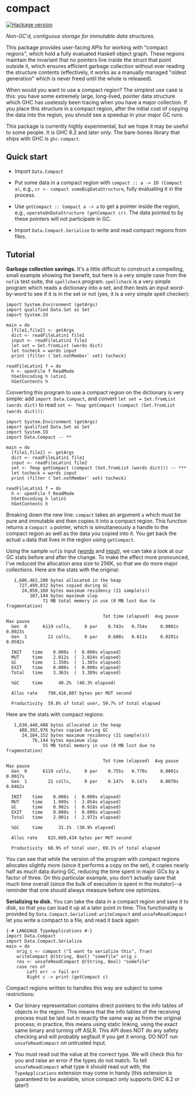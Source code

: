 # compact

[![Hackage version](https://img.shields.io/hackage/v/compact.svg?label=Hackage)](https://hackage.haskell.org/package/compact)

*Non-GC'd, contiguous storage for immutable data structures.*

This package provides user-facing APIs for working with "compact regions", which
hold a fully evaluated Haskell object graph.  These regions maintain the
invariant that no pointers live inside the struct that point outside it, which
ensures efficient garbage collection without ever reading the structure contents
(effectively, it works as a manually managed "oldest generation" which is never
freed until the whole is released).

When would you want to use a compact region? The simplest use case is this: you
have some extremely large, long-lived, pointer data structure which GHC has
uselessly been tracing when you have a major collection. If you place this
structure in a compact region, after the initial cost of copying the data into
the region, you should see a speedup in your major GC runs.

This package is currently highly experimental, but we hope it may be useful to
some people.  It is GHC 8.2 and later only.  The bare-bones library that ships
with GHC is `ghc-compact`.

## Quick start

* Import `Data.Compact`

* Put some data in a compact region with `compact :: a -> IO (Compact a)`,
  e.g., `cr <- compact someBigDataStructure`, fully evaluating it in
  the process.

* Use `getCompact :: Compact a -> a` to get a pointer inside the region,
  e.g., `operateOnDataStructure (getCompact cr)`.  The data pointed to
  by these pointers will not participate in GC.

* Import `Data.Compact.Serialize` to write and read compact regions from files.

## Tutorial

**Garbage collection savings.** It's a little difficult to construct a
compelling, small example showing the benefit, but here is a very simple case
from the `nofib` test suite, the `spellcheck` program.  `spellcheck` is a very
simple program which reads a dictionary into a set, and then tests an input
word-by-word to see if it is in the set or not (yes, it is a *very* simple
spell checker):

```
import System.Environment (getArgs)
import qualified Data.Set as Set
import System.IO

main = do
  [file1,file2] <- getArgs
  dict <- readFileLatin1 file1
  input <- readFileLatin1 file2
  let set = Set.fromList (words dict)
  let tocheck = words input
  print (filter (`Set.notMember` set) tocheck)

readFileLatin1 f = do
  h <- openFile f ReadMode
  hSetEncoding h latin1
  hGetContents h
```

Converting this program to use a compact region on the dictionary is very
simple: add `import Data.Compact`, and convert `let set = Set.fromList (words
dict)` to read `set <- fmap getCompact (compact (Set.fromList (words dict)))`:

```
import System.Environment (getArgs)
import qualified Data.Set as Set
import System.IO
import Data.Compact -- **

main = do
  [file1,file2] <- getArgs
  dict <- readFileLatin1 file1
  input <- readFileLatin1 file2
  set <- fmap getCompact (compact (Set.fromList (words dict))) -- ***
  let tocheck = words input
  print (filter (`Set.notMember` set) tocheck)

readFileLatin1 f = do
  h <- openFile f ReadMode
  hSetEncoding h latin1
  hGetContents h
```

Breaking down the new line: `compact` takes an argument `a` which must be pure
and immutable and then copies it into a compact region. This function returns a
`Compact a` pointer, which is simultaneously a handle to the compact region as
well as the data you copied into it.  You get back the actual `a` data that
lives in the region using `getCompact`.

Using the sample `nofib` input
([words](https://github.com/ghc/nofib/blob/master/gc/spellcheck/words) and
[input](https://github.com/ghc/nofib/blob/master/gc/spellcheck/input>)), we can take
a look at our GC stats before and after the change.  To make the effect more
pronounced, I've reduced the allocation area size to 256K, so that we do more
major collections.  Here are the stats with the original:

```
   1,606,462,200 bytes allocated in the heap
     727,499,032 bytes copied during GC
      24,050,160 bytes maximum residency (21 sample(s))
         107,144 bytes maximum slop
              71 MB total memory in use (0 MB lost due to fragmentation)

                                     Tot time (elapsed)  Avg pause  Max pause
  Gen  0      6119 colls,     0 par    0.743s   0.754s     0.0001s    0.0023s
  Gen  1        21 colls,     0 par    0.608s   0.611s     0.0291s    0.0582s

  INIT    time    0.000s  (  0.000s elapsed)
  MUT     time    2.012s  (  2.024s elapsed)
  GC      time    1.350s  (  1.365s elapsed)
  EXIT    time    0.000s  (  0.000s elapsed)
  Total   time    3.363s  (  3.389s elapsed)

  %GC     time      40.2%  (40.3% elapsed)

  Alloc rate    798,416,807 bytes per MUT second

  Productivity  59.8% of total user, 59.7% of total elapsed
```

Here are the stats with compact regions:

```
   1,630,448,408 bytes allocated in the heap
     488,392,976 bytes copied during GC
      24,104,152 bytes maximum residency (21 sample(s))
          76,144 bytes maximum slop
              55 MB total memory in use (0 MB lost due to fragmentation)

                                     Tot time (elapsed)  Avg pause  Max pause
  Gen  0      6119 colls,     0 par    0.755s   0.770s     0.0001s    0.0017s
  Gen  1        21 colls,     0 par    0.147s   0.147s     0.0070s    0.0462s

  INIT    time    0.000s  (  0.000s elapsed)
  MUT     time    1.999s  (  2.054s elapsed)
  GC      time    0.902s  (  0.918s elapsed)
  EXIT    time    0.000s  (  0.000s elapsed)
  Total   time    2.901s  (  2.972s elapsed)

  %GC     time      31.1%  (30.9% elapsed)

  Alloc rate    815,689,434 bytes per MUT second

  Productivity  68.9% of total user, 69.1% of total elapsed
```

You can see that while the version of the program with compact regions allocates
slightly more (since it performs a copy on the set), it copies nearly half as
much data during GC, reducing the time spent in major GCs by a factor of three.
On this particular example, you don't actually save that much time overall
(since the bulk of execution is spent in the mutator)--a reminder that one
should always measure before one optimizes.

**Serializing to disk.**
You can take the data in a compact region and save it to disk, so that you can
load it up at a later point in time.  This functionality is provided by
`Data.Compact.Serialized`: `writeCompact` and `unsafeReadCompact` let you
write a compact to a file, and read it back again:

```
{-# LANGUAGE TypeApplications #-}
import Data.Compact
import Data.Compact.Serialize
main = do
    orig_c <- compact ("I want to serialize this", True)
    writeCompact @(String, Bool) "somefile" orig_c
    res <- unsafeReadCompact @(String, Bool) "somefile"
    case res of
        Left err -> fail err
        Right c -> print (getCompact c)
```

Compact regions written to handles this way are subject to some
restrictions:

* Our binary representation contains direct pointers to the info
  tables of objects in the region.  This means that the info tables
  of the receiving process must be laid out in exactly the same
  way as from the original process; in practice, this means using
  static linking, using the exact same binary and turning off ASLR.  This
  API does NOT do any safety checking and will probably segfault if you
  get it wrong.  DO NOT run `unsafeReadCompact` on untrusted input.

* You must read out the value at the correct type.  We will
  check this for you and raise an error if the types do not match.
  To tell `unsafeReadCompact` what type it should read out with,
  the `TypeApplications` extension may come in handy (this extension
  is guaranteed to be available, since compact only supports GHC 8.2
  or later!)
